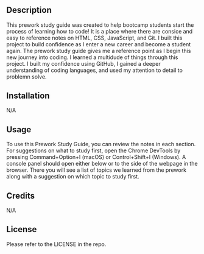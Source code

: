 # <Prework Study Guide Webpage>

## Description

This prework study guide was created to help bootcamp students start the process of learning how to code! It is a place where there are consice and easy to reference notes on HTML, CSS, JavaScript, and Git. I built this project to build confidence as I enter a new career and become a student again. The prework study guide gives me a reference point as I begin this new journey into coding. I learned a multidude of things through this project. I built my confidence using GitHub, I gained a deeper understanding of coding languages, and used my attention to detail to problemn solve.

## Installation

N/A

## Usage

To use this Prework Study Guide, you can review the notes in each section. For suggestions on what to study first, open the Chrome DevTools by pressing Command+Option+I (macOS) or Control+Shift+I (Windows). A console panel should open either below or to the side of the webpage in the browser. There you will see a list of topics we learned from the prework along with a suggestion on which topic to study first.

## Credits

N/A

## License

Please refer to the LICENSE in the repo.

